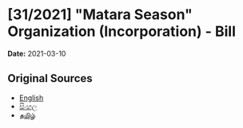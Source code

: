 # [31/2021] "Matara Season" Organization (Incorporation) - Bill

**Date:** 2021-03-10

## Original Sources

- [English](https://documents.gov.lk/view/bills/2021/3/31-2021_E.pdf)
- [සිංහල](https://documents.gov.lk/view/bills/2021/3/31-2021_S.pdf)
- [தமிழ்](https://documents.gov.lk/view/bills/2021/3/31-2021_T.pdf)
